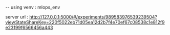 -- using venv : mlops_env

server url : http://127.0.0.1:5000/#/experiments/989583976539239504?viewStateShareKey=220f5022eb71d05ea12d2b7f4e70ef67c08538c1e812f9e23199f6566456a443